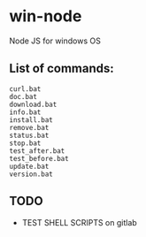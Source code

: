 # win-node
Node JS for windows OS

## List of commands:

    curl.bat
    doc.bat
    download.bat
    info.bat
    install.bat
    remove.bat
    status.bat
    stop.bat
    test_after.bat
    test_before.bat
    update.bat
    version.bat


## TODO
+ TEST SHELL SCRIPTS on gitlab

